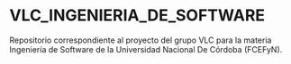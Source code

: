 # VLC_INGENIERIA_DE_SOFTWARE
Repositorio correspondiente al proyecto del grupo VLC para la materia Ingeniería de Software de la Universidad Nacional De Córdoba (FCEFyN).
